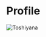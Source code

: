 # Profile
<img align="left" src="https://github-readme-stats.vercel.app/api/top-langs?username=Toshiyana&show_icons=true&locale=en&layout=compact&hide=css,html" alt="Toshiyana"/>
